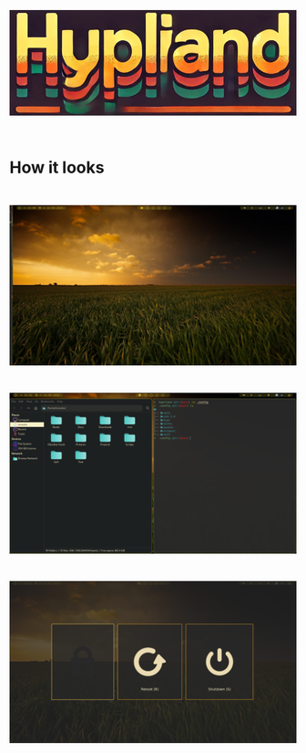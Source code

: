 <div align = center>
  
![Hyprland logo](README/Hyprland.webp)

</div>

<br>

# How it looks

<br>

![Preview A]

<br>

![Preview B]

<br>

![Preview C]

<!----------------------------------{ Images }--------------------------------->

[Preview A]: https://github.com/dark-tonzako/hyprland/blob/main/README/sc1.png
[Preview B]: https://github.com/dark-tonzako/hyprland/blob/main/README/sc2.png
[Preview C]: https://github.com/dark-tonzako/hyprland/blob/main/README/sc3.png
